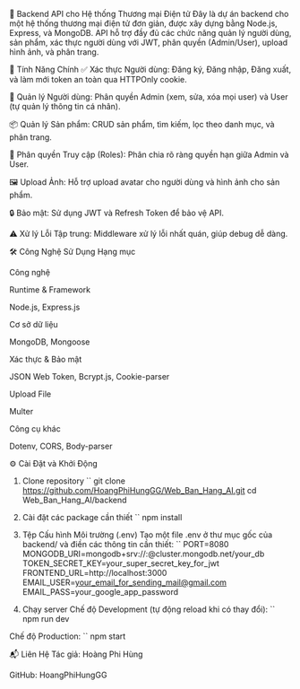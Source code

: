 🛒 Backend API cho Hệ thống Thương mại Điện tử
Đây là dự án backend cho một hệ thống thương mại điện tử đơn giản, được xây dựng bằng Node.js, Express, và MongoDB. API hỗ trợ đầy đủ các chức năng quản lý người dùng, sản phẩm, xác thực người dùng với JWT, phân quyền (Admin/User), upload hình ảnh, và phân trang.

🚀 Tính Năng Chính
✅ Xác thực Người dùng: Đăng ký, Đăng nhập, Đăng xuất, và làm mới token an toàn qua HTTPOnly cookie.

👤 Quản lý Người dùng: Phân quyền Admin (xem, sửa, xóa mọi user) và User (tự quản lý thông tin cá nhân).

📦 Quản lý Sản phẩm: CRUD sản phẩm, tìm kiếm, lọc theo danh mục, và phân trang.

🔐 Phân quyền Truy cập (Roles): Phân chia rõ ràng quyền hạn giữa Admin và User.

🖼️ Upload Ảnh: Hỗ trợ upload avatar cho người dùng và hình ảnh cho sản phẩm.

🔒 Bảo mật: Sử dụng JWT và Refresh Token để bảo vệ API.

⚠️ Xử lý Lỗi Tập trung: Middleware xử lý lỗi nhất quán, giúp debug dễ dàng.

🛠️ Công Nghệ Sử Dụng
Hạng mục

Công nghệ

Runtime & Framework

Node.js, Express.js

Cơ sở dữ liệu

MongoDB, Mongoose

Xác thực & Bảo mật

JSON Web Token, Bcrypt.js, Cookie-parser

Upload File

Multer

Công cụ khác

Dotenv, CORS, Body-parser

⚙️ Cài Đặt và Khởi Động
1. Clone repository
``
git clone https://github.com/HoangPhiHungGG/Web_Ban_Hang_AI.git
cd Web_Ban_Hang_AI/backend

3. Cài đặt các package cần thiết
``
npm install

4. Tệp Cấu hình Môi trường (.env)
Tạo một file .env ở thư mục gốc của backend/ và điền các thông tin cần thiết:
``
PORT=8080
MONGODB_URI=mongodb+srv://<user>:<password>@cluster.mongodb.net/your_db
TOKEN_SECRET_KEY=your_super_secret_key_for_jwt
FRONTEND_URL=http://localhost:3000
EMAIL_USER=your_email_for_sending_mail@gmail.com
EMAIL_PASS=your_google_app_password

4. Chạy server
Chế độ Development (tự động reload khi có thay đổi):
``
npm run dev

Chế độ Production:
``
npm start

📬 Liên Hệ
Tác giả: Hoàng Phi Hùng

GitHub: HoangPhiHungGG
